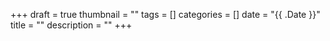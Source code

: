 +++
draft = true
thumbnail = ""
tags = []
categories = []
date = "{{ .Date }}"
title = ""
description = ""
+++

